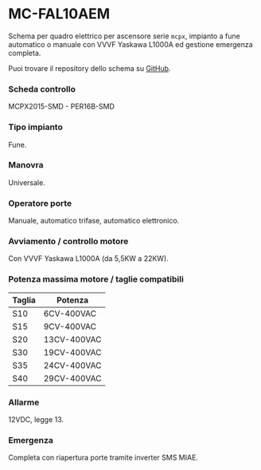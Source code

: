 # MC-FAL10AEM

Schema per quadro elettrico per ascensore serie `mcpx`,
impianto a fune automatico o manuale con VVVF Yaskawa L1000A ed gestione emergenza completa.

Puoi trovare il repository dello schema su
<a href="https://github.com/eca-automs/MC-FAL10AEM" target="_blank">GitHub</a>.

### Scheda controllo
MCPX2015-SMD - PER16B-SMD

### Tipo impianto
Fune.

### Manovra
Universale.

### Operatore porte
Manuale, automatico trifase, automatico elettronico.

### Avviamento / controllo motore
Con VVVF Yaskawa L1000A (da 5,5KW a 22KW).

### Potenza massima motore / taglie compatibili
Taglia|Potenza
---|---
S10|6CV-400VAC
S15|9CV-400VAC
S20|13CV-400VAC
S30|19CV-400VAC
S35|24CV-400VAC
S40|29CV-400VAC

### Allarme
12VDC, legge 13.

### Emergenza
Completa con riapertura porte tramite inverter SMS MIAE.
